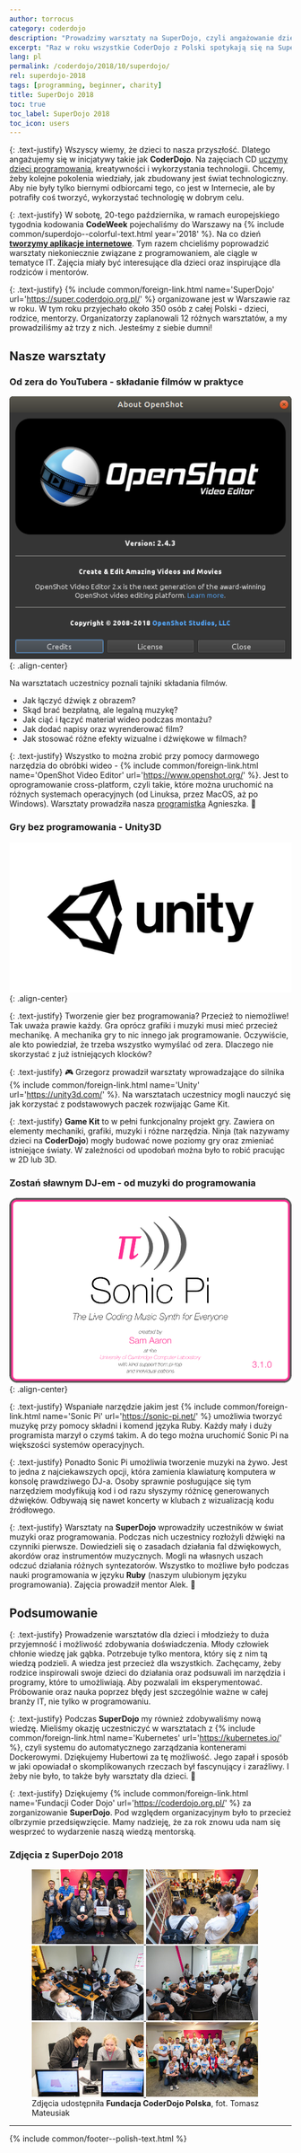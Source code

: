 ```yaml
---
author: torrocus
category: coderdojo
description: "Prowadzimy warsztaty na SuperDojo, czyli angażowanie dzieci i młodzież w programowanie i technologie internetowe."
excerpt: "Raz w roku wszystkie CoderDojo z Polski spotykają się na SuperDojo. Nas również nie mogło tam zabraknąć. Krótki post o naszych warsztatach dla dzieci."
lang: pl
permalink: /coderdojo/2018/10/superdojo/
rel: superdojo-2018
tags: [programming, beginner, charity]
title: SuperDojo 2018
toc: true
toc_label: SuperDojo 2018
toc_icon: users
---
```


{: .text-justify}
Wszyscy wiemy, że dzieci to nasza przyszłość.
Dlatego angażujemy się w inicjatywy takie jak **CoderDojo**.
Na zajęciach CD [uczymy dzieci programowania](https://fractalsoft.org/pl/spolecznosc/coderdojo), kreatywności i wykorzystania technologii.
Chcemy, żeby kolejne pokolenia wiedziały, jak zbudowany jest świat technologiczny.
Aby nie były tylko biernymi odbiorcami tego, co jest w Internecie, ale by potrafiły coś tworzyć, wykorzystać technologię w dobrym celu.

{: .text-justify}
W sobotę, 20-tego października, w ramach europejskiego tygodnia kodowania **CodeWeek** pojechaliśmy do Warszawy na {% include common/superdojo--colorful-text.html year='2018' %}.
Na co dzień <a href='https://fractalsoft.org/pl' target='_blank' title='Aplikacje internetowe w Ruby on Rails'>**tworzymy aplikacje internetowe**</a>.
Tym razem chcieliśmy poprowadzić warsztaty niekoniecznie związane z programowaniem, ale ciągle w tematyce IT.
Zajęcia miały być interesujące dla dzieci oraz inspirujące dla rodziców i mentorów.

{: .text-justify}
{% include common/foreign-link.html name='SuperDojo' url='https://super.coderdojo.org.pl/' %}
organizowane jest w Warszawie raz w roku.
W tym roku przyjechało około 350 osób z całej Polski - dzieci, rodzice, mentorzy. Organizatorzy zaplanowali 12 różnych warsztatów, a my prowadziliśmy aż trzy z nich.
Jesteśmy z siebie dumni!


## Nasze warsztaty


### **Od zera do YouTubera** - składanie filmów w praktyce

![Okno About w OpenShot](/assets/images/openshot/window-of-about.png){: .align-center}

Na warsztatach uczestnicy poznali tajniki składania filmów.
+ Jak łączyć dźwięk z obrazem?
+ Skąd brać bezpłatną, ale legalną muzykę?
+ Jak ciąć i łączyć materiał wideo podczas montażu?
+ Jak dodać napisy oraz wyrenderować film?
+ Jak stosować różne efekty wizualne i dźwiękowe w filmach?

{: .text-justify}
Wszystko to można zrobić przy pomocy darmowego narzędzia do obróbki wideo -
{% include common/foreign-link.html name='OpenShot Video Editor' url='https://www.openshot.org/' %}.
Jest to oprogramowanie cross-platform, czyli takie, które można uruchomić na różnych systemach operacyjnych (od Linuksa, przez MacOS, aż po Windows).
Warsztaty prowadziła nasza [programistka](https://womanonrails.com/pl/) Agnieszka.
🎥


### **Gry bez programowania** - Unity3D

![Splashscreen z Unity](/assets/images/unity/logo-black.png){: .align-center}

{: .text-justify}
Tworzenie gier bez programowania?
Przecież to niemożliwe!
Tak uważa prawie każdy.
Gra oprócz grafiki i muzyki musi mieć przecież mechanikę.
A mechanika gry to nic innego jak programowanie.
Oczywiście, ale kto powiedział, że trzeba wszystko wymyślać od zera.
Dlaczego nie skorzystać z już istniejących klocków?

{: .text-justify}
🎮
Grzegorz prowadził warsztaty wprowadzające do silnika
{% include common/foreign-link.html name='Unity' url='https://unity3d.com/' %}.
Na warsztatach uczestnicy mogli nauczyć się jak korzystać z podstawowych paczek rozwijając Game Kit.

{: .text-justify}
__Game Kit__ to w pełni funkcjonalny projekt gry.
Zawiera on elementy mechaniki, grafiki, muzyki i różne narzędzia.
Ninja (tak nazywamy dzieci na __CoderDojo__) mogły budować nowe poziomy gry oraz zmieniać istniejące światy.
W zależności od upodobań można było to robić pracując w 2D lub 3D.


### **Zostań sławnym DJ-em** - od muzyki do programowania

![Splashscreen z Sonic Pi](/assets/images/sonic-pi/splashscreen.png){: .align-center}

{: .text-justify}
Wspaniałe narzędzie jakim jest
{% include common/foreign-link.html name='Sonic Pi' url='https://sonic-pi.net/' %}
umożliwia tworzyć muzykę przy pomocy składni i komend języka Ruby.
Każdy mały i duży programista marzył o czymś takim.
A do tego można uruchomić Sonic Pi na większości systemów operacyjnych.

{: .text-justify}
Ponadto Sonic Pi umożliwia tworzenie muzyki na żywo.
Jest to jedna z najciekawszych opcji, która zamienia klawiaturę komputera w konsolę prawdziwego DJ-a.
Osoby sprawnie posługujące się tym narzędziem modyfikują kod i od razu słyszymy różnicę generowanych dźwięków.
Odbywają się nawet koncerty w klubach z wizualizacją kodu źródłowego.

{: .text-justify}
Warsztaty na __SuperDojo__ wprowadziły uczestników w świat muzyki oraz programowania.
Podczas nich uczestnicy rozłożyli dźwięki na czynniki pierwsze.
Dowiedzieli się o zasadach działania fal dźwiękowych, akordów oraz instrumentów muzycznych.
Mogli na własnych uszach odczuć działania różnych syntezatorów.
Wszystko to możliwe było podczas nauki programowania w języku **Ruby** (naszym ulubionym języku programowania).
Zajęcia prowadził mentor Alek.
🎵


## Podsumowanie

{: .text-justify}
Prowadzenie warsztatów dla dzieci i młodzieży to duża przyjemność i możliwość zdobywania doświadczenia.
Młody człowiek chłonie wiedzę jak gąbka.
Potrzebuje tylko mentora, który się z nim tą wiedzą podzieli.
A wiedza jest przecież dla wszystkich.
Zachęcamy, żeby rodzice inspirowali swoje dzieci do działania oraz podsuwali im narzędzia i programy, które to umożliwiają.
Aby pozwalali im eksperymentować.
Próbowanie oraz nauka poprzez błędy jest szczególnie ważne w całej branży IT, nie tylko w programowaniu.

{: .text-justify}
Podczas __SuperDojo__ my również zdobywaliśmy nową wiedzę.
Mieliśmy okazję uczestniczyć w warsztatach z
{% include common/foreign-link.html name='Kubernetes' url='https://kubernetes.io/' %},
czyli systemu do automatycznego zarządzania kontenerami Dockerowymi.
Dziękujemy Hubertowi za tę możliwość.
Jego zapał i sposób w jaki opowiadał o skomplikowanych rzeczach był fascynujący i zaraźliwy.
I żeby nie było, to także były warsztaty dla dzieci.
🎠

{: .text-justify}
Dziękujemy
{% include common/foreign-link.html name='Fundacji Coder Dojo' url='https://coderdojo.org.pl/' %}
za zorganizowanie __SuperDojo__.
Pod względem organizacyjnym było to przecież olbrzymie przedsięwzięcie.
Mamy nadzieję, że za rok znowu uda nam się wesprzeć to wydarzenie naszą wiedzą mentorską.

### Zdjęcia z SuperDojo 2018
<figure class='third'>
  <a href='/assets/gallery/2018-10-20/01-coderdojo-gliwice.jpg'
     title='CoderDojo Gliwice - ninja i mentorzy'>
    <img src='/assets/gallery/2018-10-20/thumbs/01-coderdojo-gliwice.jpg'
         alt='Grupowe zdjęcie najwytrwalszych dzieci i mentorów CodejDojo z Gliwic'>
  </a>
  <a href='/assets/gallery/2018-10-20/02-superdojo-zebranie-mentorow.jpg'
     title='Mentorzy gotowi do dalszej pracy'>
    <img src='/assets/gallery/2018-10-20/thumbs/02-superdojo-zebranie-mentorow.jpg'
         alt='Grupa mentorów CoderDojo czeka na instrukcje'>
  </a>
  <a href='/assets/gallery/2018-10-20/03-superdojo-unity-wprowadzenie.jpg'
     title='Krótkie wprowadzenie do Unity - silnika tworzenia gier'>
    <img src='/assets/gallery/2018-10-20/thumbs/03-superdojo-unity-wprowadzenie.jpg'
         alt='Grupa ninja uważnie słucha mentora Grzegorza'>
  </a>
  <a href='/assets/gallery/2018-10-20/04-superdojo-unity-warsztaty.jpg'
     title='Warsztaty z Unity, czyli tworzenie gier bez programowania'>
    <img src='/assets/gallery/2018-10-20/thumbs/04-superdojo-unity-warsztaty.jpg'
         alt='Dzieci uczestniczą w warsztatach z Unity'>
  </a>
  <a href='/assets/gallery/2018-10-20/05-superdojo-unity-po-warsztatach.jpg'
     title='Po warsztatach - mentor Grzegorz dalej pomaga uczestniczce SuperDojo'>
    <img src='/assets/gallery/2018-10-20/thumbs/05-superdojo-unity-po-warsztatach.jpg'
         alt='Dziewczynka pracuje na komputerze pod okiem mentora'>
  </a>
  <a href='/assets/gallery/2018-10-20/06-coderdojo-polska-mentorzy.jpg'
     title='CoderDojo Polska - uśmiechnięci mentorzy'>
    <img src='/assets/gallery/2018-10-20/thumbs/06-coderdojo-polska-mentorzy.jpg'
         alt='Grupowe zdjęcie mentorów CoderDojo z całej Polski'>
  </a>

  <figcaption>
    Zdjęcia udostępniła <strong>Fundacja CoderDojo Polska</strong>, fot. Tomasz Mateusiak
  </figcaption>
</figure>



----
{% include common/footer--polish-text.html %}
